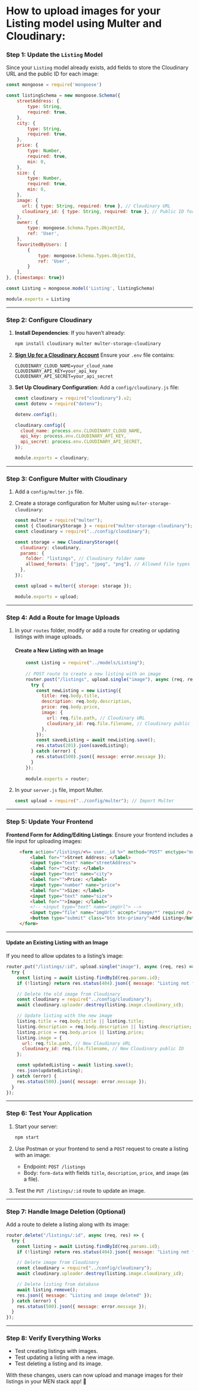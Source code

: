 # How to upload images for your **Listing model** using **Multer** and **Cloudinary**:


### **Step 1: Update the `Listing` Model**
Since your `Listing` model already exists, add fields to store the Cloudinary URL and the public ID for each image:

```javascript
const mongoose = require('mongoose')

const listingSchema = new mongoose.Schema({
    streetAddress: {
        type: String,
        required: true,
    },
    city: {
        type: String,
        required: true,
    },
    price: {
        type: Number,
        required: true,
        min: 0,
    },
    size: {
        type: Number,
        required: true,
        min: 0,
    },
    image: {
      url: { type: String, required: true }, // Cloudinary URL
      cloudinary_id: { type: String, required: true }, // Public ID for deletion
    },
    owner: {
        type: mongoose.Schema.Types.ObjectId,
        ref: 'User',
    },
    favoritedByUsers: [
        {
            type: mongoose.Schema.Types.ObjectId,
            ref: 'User',   
        }
    ],
}, {timestamps: true})

const Listing = mongoose.model('Listing', listingSchema)

module.exports = Listing
```

---

### **Step 2: Configure Cloudinary**
1. **Install Dependencies**:
   If you haven’t already:
   ```bash
   npm install cloudinary multer multer-storage-cloudinary
   ```

2. **[Sign Up for a Cloudinary Account](sign-up-for-cloudinary.md)**
   Ensure your `.env` file contains:
   ```plaintext
   CLOUDINARY_CLOUD_NAME=your_cloud_name
   CLOUDINARY_API_KEY=your_api_key
   CLOUDINARY_API_SECRET=your_api_secret
   ```
  
3.  **Set Up Cloudinary Configuration**:
   Add a `config/cloudinary.js` file:
       ```javascript
       const cloudinary = require("cloudinary").v2;
       const dotenv = require("dotenv");
    
       dotenv.config();
    
       cloudinary.config({
         cloud_name: process.env.CLOUDINARY_CLOUD_NAME,
         api_key: process.env.CLOUDINARY_API_KEY,
         api_secret: process.env.CLOUDINARY_API_SECRET,
       });
    
       module.exports = cloudinary;
       ```

---

### **Step 3: Configure Multer with Cloudinary**
1. Add a `config/multer.js` file.

2. Create a storage configuration for Multer using `multer-storage-cloudinary`:
   ```javascript
   const multer = require("multer");
   const { CloudinaryStorage } = require("multer-storage-cloudinary");
   const cloudinary = require("../config/cloudinary");

   const storage = new CloudinaryStorage({
     cloudinary: cloudinary,
     params: {
       folder: "listings", // Cloudinary folder name
       allowed_formats: ["jpg", "jpeg", "png"], // Allowed file types
     },
   });

   const upload = multer({ storage: storage });

   module.exports = upload;
   ```
---

### **Step 4: Add a Route for Image Uploads**
1. In your `routes` folder, modify or add a route for creating or updating listings with image uploads.
    #### **Create a New Listing with an Image**
    
    ```javascript
        const Listing = require("../models/Listing");
        
        // POST route to create a new listing with an image
        router.post("/listings", upload.single("image"), async (req, res) => {
          try {
            const newListing = new Listing({
              title: req.body.title,
              description: req.body.description,
              price: req.body.price,
              image: {
                url: req.file.path, // Cloudinary URL
                cloudinary_id: req.file.filename, // Cloudinary public ID
              },
            });
            const savedListing = await newListing.save();
            res.status(201).json(savedListing);
          } catch (error) {
            res.status(500).json({ message: error.message });
          }
        });
        
        module.exports = router;
    ```

2. In your `server.js` file, import Multer.

    ```js
    const upload = require("../config/multer"); // Import Multer
    ```
    
---

### **Step 5: Update Your Frontend**
**Frontend Form for Adding/Editing Listings**:
   Ensure your frontend includes a file input for uploading images:
   ```html
        <form action="/listings/<%= user._id %>" method="POST" enctype="multipart/form-data">
            <label for="">Street Address: </label>
            <input type="text" name="streetAddress">
            <label for="">City: </label>
            <input type="text" name="city">
            <label for="">Price: </label>
            <input type="number" name="price">
            <label for="">Size: </label>
            <input type="text" name="size">
            <label for="">Image: </label>
            <!-- <input type="text" name="imgUrl"> -->
            <input type="file" name="imgUrl" accept="image/*" required />
            <button type="submit" class="btn btn-primary">Add Listing</button>
        </form>
   ```

---

#### **Update an Existing Listing with an Image**
If you need to allow updates to a listing’s image:
```javascript
router.put("/listings/:id", upload.single("image"), async (req, res) => {
  try {
    const listing = await Listing.findById(req.params.id);
    if (!listing) return res.status(404).json({ message: "Listing not found" });

    // Delete the old image from Cloudinary
    const cloudinary = require("../config/cloudinary");
    await cloudinary.uploader.destroy(listing.image.cloudinary_id);

    // Update listing with the new image
    listing.title = req.body.title || listing.title;
    listing.description = req.body.description || listing.description;
    listing.price = req.body.price || listing.price;
    listing.image = {
      url: req.file.path, // New Cloudinary URL
      cloudinary_id: req.file.filename, // New Cloudinary public ID
    };

    const updatedListing = await listing.save();
    res.json(updatedListing);
  } catch (error) {
    res.status(500).json({ message: error.message });
  }
});
```

---

### **Step 6: Test Your Application**
1. Start your server:
   ```bash
   npm start
   ```

2. Use Postman or your frontend to send a `POST` request to create a listing with an image:
   - Endpoint: `POST /listings`
   - Body: `form-data` with fields `title`, `description`, `price`, and `image` (as a file).

3. Test the `PUT /listings/:id` route to update an image.

---

### **Step 7: Handle Image Deletion (Optional)**
Add a route to delete a listing along with its image:
```javascript
router.delete("/listings/:id", async (req, res) => {
  try {
    const listing = await Listing.findById(req.params.id);
    if (!listing) return res.status(404).json({ message: "Listing not found" });

    // Delete image from Cloudinary
    const cloudinary = require("../config/cloudinary");
    await cloudinary.uploader.destroy(listing.image.cloudinary_id);

    // Delete listing from database
    await listing.remove();
    res.json({ message: "Listing and image deleted" });
  } catch (error) {
    res.status(500).json({ message: error.message });
  }
});
```

---

### **Step 8: Verify Everything Works**
- Test creating listings with images.
- Test updating a listing with a new image.
- Test deleting a listing and its image.

With these changes, users can now upload and manage images for their listings in your MEN stack app! 🎉
